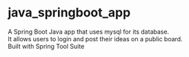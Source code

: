 # java_springboot_app
A Spring Boot Java app that uses mysql for its database.  
It allows users to login and post their ideas on a public board.  
Built with Spring Tool Suite  
